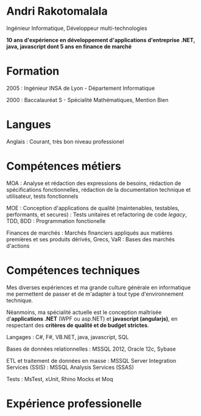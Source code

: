 # Andri Rakotomalala
Ingénieur Informatique, Développeur multi-technologies

**10 ans d'expérience en développement d'applications d'entreprise .NET, java, javascript
dont 5 ans en finance de marché**

# Formation
2005
: Ingénieur INSA de Lyon - Département Informatique

2000
: Baccalauréat S - Spécialité Mathématiques, Mention Bien

# Langues

Anglais
: Courant, très bon niveau professionel


# Compétences métiers
MOA
: Analyse et rédaction des expressions de besoins, rédaction de spécifications fonctionnelles, rédaction de la documentation technique et utilisateur, tests fonctionnels

MOE
: Conception d'applications de qualité (maintenables, testables, performants, et secures)
: Tests unitaires et refactoring de code *legacy*, TDD, BDD
: Programmation fonctionelle

Finances de marchés
:  Marchés financiers appliqués aux matières premières et ses produits dérivés, Grecs, VaR
: Bases des marchés d'actions

# Compétences techniques

Mes diverses expériences et ma grande culture générale en informatique me permettent de passer et de m'adapter à tout type d'environnement technique.

Néanmoins, ma spécialité actuelle est le conception maîtrisée d'**applications .NET** (WPF ou asp.NET) et **javascript (angularjs)**, en respectant des **critères de qualité et de budget strictes**.

Langages
: C#, F#, VB.NET, java, javascript, SQL

Bases de données relationnelles
: MSSQL 2012, Oracle 12c, Sybase

ETL et traitement de données en masse
: MSSQL Server Integration Services (SSIS)
: MSSQL Analysis Services (SSAS)

Tests
: MsTest, xUnit, Rhino Mocks et Moq



# Expérience professionelle

